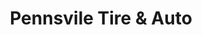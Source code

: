 ---
title: "Pennsvile Tire & Auto"
url: /pennsville/pennsvile-tire-und-auto/
shop: Autowerkstatt
---